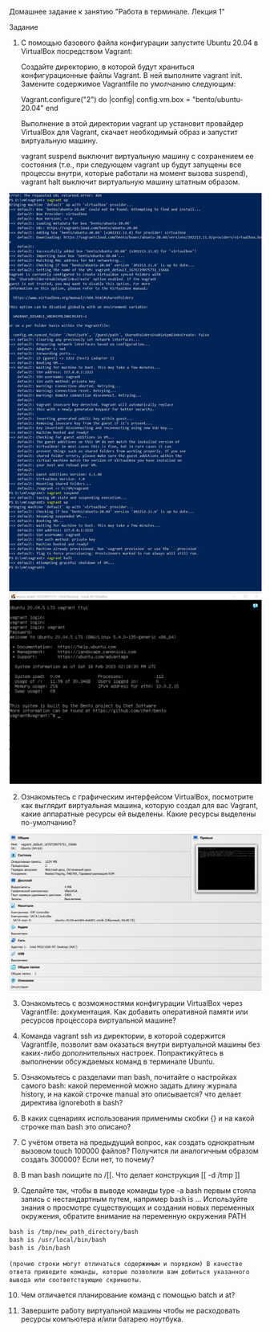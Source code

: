 Домашнее задание к занятию "Работа в терминале. Лекция 1"

Задание

  1.  С помощью базового файла конфигурации запустите Ubuntu 20.04 в VirtualBox посредством Vagrant:

        Создайте директорию, в которой будут храниться конфигурационные файлы Vagrant. В ней выполните vagrant init. Замените содержимое Vagrantfile по умолчанию следующим:

         Vagrant.configure("2") do |config|
         	config.vm.box = "bento/ubuntu-20.04"
         end

        Выполнение в этой директории vagrant up установит провайдер VirtualBox для Vagrant, скачает необходимый образ и запустит виртуальную машину.

        vagrant suspend выключит виртуальную машину с сохранением ее состояния (т.е., при следующем vagrant up будут запущены все процессы внутри, которые работали на момент вызова suspend), vagrant halt выключит виртуальную машину штатным образом.

![setup](https://github.com/MaximovAA/devops_netology_term/blob/main/vagrant%20setup.jpg "Процесс установки и запуска VM")
![setup2](https://github.com/MaximovAA/devops_netology_term/blob/main/install.jpg "Авторизация в VM")

  2.  Ознакомьтесь с графическим интерфейсом VirtualBox, посмотрите как выглядит виртуальная машина, которую создал для вас Vagrant, какие аппаратные ресурсы ей выделены. Какие ресурсы выделены по-умолчанию?

![interface](https://github.com/MaximovAA/devops_netology_term/blob/main/VM%20vagrant.jpg "Конфигурация VM по-умолчанию")

  3.  Ознакомьтесь с возможностями конфигурации VirtualBox через Vagrantfile: документация. Как добавить оперативной памяти или ресурсов процессора виртуальной машине?

  4.  Команда vagrant ssh из директории, в которой содержится Vagrantfile, позволит вам оказаться внутри виртуальной машины без каких-либо дополнительных настроек. Попрактикуйтесь в выполнении обсуждаемых команд в терминале Ubuntu.

  5.  Ознакомьтесь с разделами man bash, почитайте о настройках самого bash:
        какой переменной можно задать длину журнала history, и на какой строчке manual это описывается?
        что делает директива ignoreboth в bash?

  6.  В каких сценариях использования применимы скобки {} и на какой строчке man bash это описано?

  7.  С учётом ответа на предыдущий вопрос, как создать однократным вызовом touch 100000 файлов? Получится ли аналогичным образом создать 300000? Если нет, то почему?

  8.  В man bash поищите по /\[\[. Что делает конструкция [[ -d /tmp ]]

  9.  Сделайте так, чтобы в выводе команды type -a bash первым стояла запись с нестандартным путем, например bash is ... Используйте знания о просмотре существующих и создании новых переменных окружения, обратите внимание на переменную окружения PATH

    bash is /tmp/new_path_directory/bash
    bash is /usr/local/bin/bash
    bash is /bin/bash

    (прочие строки могут отличаться содержимым и порядком) В качестве ответа приведите команды, которые позволили вам добиться указанного вывода или соответствующие скриншоты.

  10. Чем отличается планирование команд с помощью batch и at?

  11.  Завершите работу виртуальной машины чтобы не расходовать ресурсы компьютера и/или батарею ноутбука.
